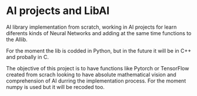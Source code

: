 # AI projects and LibAI

AI library implementation from scratch, working in AI projects for learn diferents kinds of Neural Networks and 
adding at the same time functions to the AIlib.

For the moment the lib is codded in Python, but in the future it will be in C++ and probally in C.

The objective of this project is to have functions like Pytorch or TensorFlow created from scrach looking
to have absolute mathematical vision and comprehension of AI durring the implementation process. For the moment numpy is used but 
it will be recoded too.

